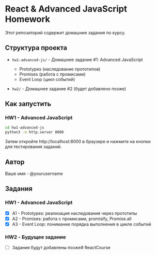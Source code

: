 # React & Advanced JavaScript Homework

Этот репозиторий содержит домашние задания по курсу.

## Структура проекта

- `hw1-advanced-js/` - Домашнее задание #1: Advanced JavaScript
  - Prototypes (наследование прототипов)
  - Promises (работа с промисами)
  - Event Loop (цикл событий)

- `hw2/` - Домашнее задание #2 (будет добавлено позже)

## Как запустить

### HW1 - Advanced JavaScript

```bash
cd hw1-advanced-js
python3 -m http.server 8000
```

Затем откройте http://localhost:8000 в браузере и нажмите на кнопки для тестирования заданий.

## Автор

Ваше имя - @yourusername

## Задания

### HW1 - Advanced JavaScript
- [x] A1 - Prototypes: реализация наследования через прототипы
- [x] A2 - Promises: работа с промисами, promisify, Promise.all
- [x] A3 - Event Loop: понимание порядка выполнения в цикле событий

### HW2 - Будущее задание
- [ ] Задания будут добавлены позже# ReactCourse
